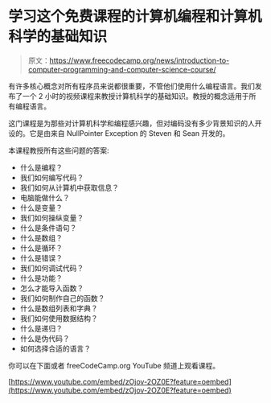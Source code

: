 # 学习这个免费课程的计算机编程和计算机科学的基础知识

> 原文：<https://www.freecodecamp.org/news/introduction-to-computer-programming-and-computer-science-course/>

有许多核心概念对所有程序员来说都很重要，不管他们使用什么编程语言。我们发布了一个 2 小时的视频课程来教授计算机科学的基础知识。教授的概念适用于所有编程语言。

这门课程是为那些对计算机科学和编程感兴趣，但对编码没有多少背景知识的人开设的。它是由来自 NullPointer Exception 的 Steven 和 Sean 开发的。

本课程教授所有这些问题的答案:

*   什么是编程？
*   我们如何编写代码？
*   我们如何从计算机中获取信息？
*   电脑能做什么？
*   什么是变量？
*   我们如何操纵变量？
*   什么是条件语句？
*   什么是数组？
*   什么是循环？
*   什么是错误？
*   我们如何调试代码？
*   什么是功能？
*   怎么才能导入函数？
*   我们如何制作自己的函数？
*   什么是数组列表和字典？
*   我们如何使用数据结构？
*   什么是递归？
*   什么是伪代码？
*   如何选择合适的语言？

你可以在下面或者 freeCodeCamp.org YouTube 频道上观看课程。

[https://www.youtube.com/embed/zOjov-2OZ0E?feature=oembed](https://www.youtube.com/embed/zOjov-2OZ0E?feature=oembed)